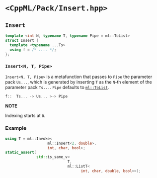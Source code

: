 # `<CppML/Pack/Insert.hpp>`

## `Insert`

```c++
template <int N, typename T, typename Pipe = ml::ToList>
struct Insert {
  template <typename ...Ts>
  using f = /* .... */;
};
```
### `Insert<N, T, Pipe>`

`Insert<N, T, Pipe>` is a metafunction that passes to `Pipe` the parameter pack `Us...`, which is generated by inserting `T` as the `N`-th element of the parameter pack `Ts...`. `Pipe` defaults to [`ml::ToList`](../Functional/ToList.md).

```c++
f::  Ts... -> Us... >-> Pipe
```

**NOTE**

Indexing starts at `0`.

### Example

```c++
using T = ml::Invoke<
                   ml::Insert<2, double>,
                   int, char, bool>;
static_assert(
              std::is_same_v<
                            T,
                            ml::ListT<
                                  int, char, double, bool>>);

```
